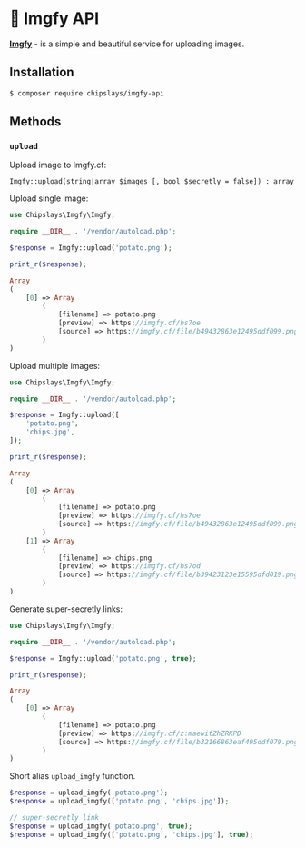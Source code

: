 # 🎨 Imgfy API

[**Imgfy**](https://imgfy.cf/) - is a simple and beautiful service for uploading images.

## Installation
```bash
$ composer require chipslays/imgfy-api
```

## Methods

### `upload`

Upload image to Imgfy.cf:

```
Imgfy::upload(string|array $images [, bool $secretly = false]) : array
```

Upload single image:

```php
use Chipslays\Imgfy\Imgfy;

require __DIR__ . '/vendor/autoload.php';

$response = Imgfy::upload('potato.png');

print_r($response);

Array
(
    [0] => Array
        (
            [filename] => potato.png
            [preview] => https://imgfy.cf/hs7oe
            [source] => https://imgfy.cf/file/b49432863e12495ddf099.png
        )
)
```

Upload multiple images:

```php
use Chipslays\Imgfy\Imgfy;

require __DIR__ . '/vendor/autoload.php';

$response = Imgfy::upload([
    'potato.png', 
    'chips.jpg', 
]);

print_r($response);

Array
(
    [0] => Array
        (
            [filename] => potato.png
            [preview] => https://imgfy.cf/hs7oe
            [source] => https://imgfy.cf/file/b49432863e12495ddf099.png
        )
    [1] => Array
        (
            [filename] => chips.png
            [preview] => https://imgfy.cf/hs7od
            [source] => https://imgfy.cf/file/b39423123e15595dfd019.png
        )
)
```

Generate super-secretly links:

```php
use Chipslays\Imgfy\Imgfy;

require __DIR__ . '/vendor/autoload.php';

$response = Imgfy::upload('potato.png', true);

print_r($response);

Array
(
    [0] => Array
        (
            [filename] => potato.png
            [preview] => https://imgfy.cf/z:maewitZhZRKPD
            [source] => https://imgfy.cf/file/b32166863eaf495ddf079.png
        )
)
```

Short alias `upload_imgfy` function.

```php
$response = upload_imgfy('potato.png');
$response = upload_imgfy(['potato.png', 'chips.jpg']);

// super-secretly link
$response = upload_imgfy('potato.png', true);
$response = upload_imgfy(['potato.png', 'chips.jpg'], true);
```
